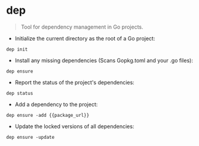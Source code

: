 # dep

> Tool for dependency management in Go projects.

- Initialize the current directory as the root of a Go project:

`dep init`

- Install any missing dependencies (Scans Gopkg.toml and your .go files):

`dep ensure`

- Report the status of the project's dependencies:

`dep status`

- Add a dependency to the project:

`dep ensure -add {{package_url}}`

- Update the locked versions of all dependencies:

`dep ensure -update`
